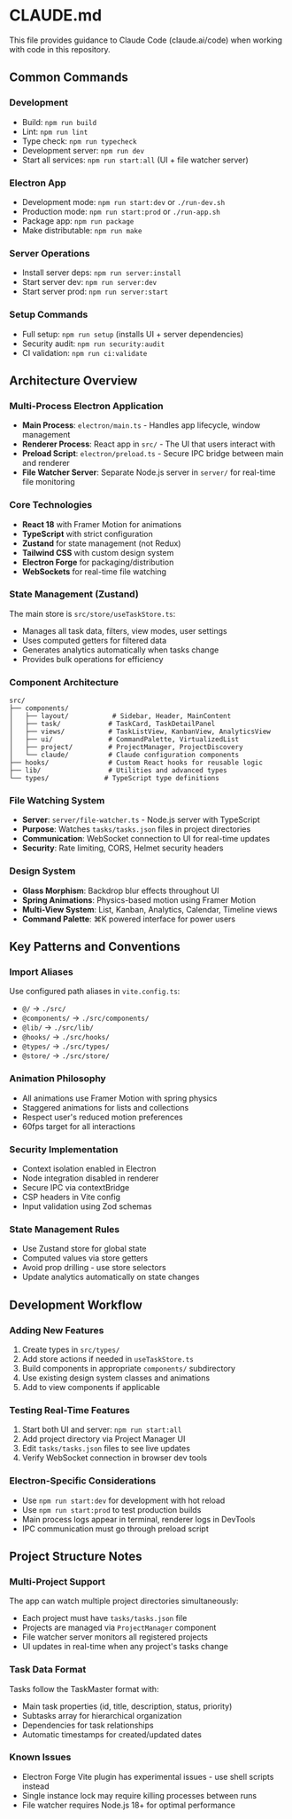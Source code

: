 # CLAUDE.md

This file provides guidance to Claude Code (claude.ai/code) when working with code in this repository.

## Common Commands

### Development
- Build: `npm run build`
- Lint: `npm run lint`
- Type check: `npm run typecheck`
- Development server: `npm run dev`
- Start all services: `npm run start:all` (UI + file watcher server)

### Electron App
- Development mode: `npm run start:dev` or `./run-dev.sh`
- Production mode: `npm run start:prod` or `./run-app.sh`
- Package app: `npm run package`
- Make distributable: `npm run make`

### Server Operations
- Install server deps: `npm run server:install`
- Start server dev: `npm run server:dev`
- Start server prod: `npm run server:start`

### Setup Commands
- Full setup: `npm run setup` (installs UI + server dependencies)
- Security audit: `npm run security:audit`
- CI validation: `npm run ci:validate`

## Architecture Overview

### Multi-Process Electron Application
- **Main Process**: `electron/main.ts` - Handles app lifecycle, window management
- **Renderer Process**: React app in `src/` - The UI that users interact with
- **Preload Script**: `electron/preload.ts` - Secure IPC bridge between main and renderer
- **File Watcher Server**: Separate Node.js server in `server/` for real-time file monitoring

### Core Technologies
- **React 18** with Framer Motion for animations
- **TypeScript** with strict configuration
- **Zustand** for state management (not Redux)
- **Tailwind CSS** with custom design system
- **Electron Forge** for packaging/distribution
- **WebSockets** for real-time file watching

### State Management (Zustand)
The main store is `src/store/useTaskStore.ts`:
- Manages all task data, filters, view modes, user settings
- Uses computed getters for filtered data
- Generates analytics automatically when tasks change
- Provides bulk operations for efficiency

### Component Architecture
```
src/
├── components/
│   ├── layout/           # Sidebar, Header, MainContent
│   ├── task/            # TaskCard, TaskDetailPanel
│   ├── views/           # TaskListView, KanbanView, AnalyticsView
│   ├── ui/              # CommandPalette, VirtualizedList
│   ├── project/         # ProjectManager, ProjectDiscovery
│   └── claude/          # Claude configuration components
├── hooks/               # Custom React hooks for reusable logic
├── lib/                 # Utilities and advanced types
└── types/              # TypeScript type definitions
```

### File Watching System
- **Server**: `server/file-watcher.ts` - Node.js server with TypeScript
- **Purpose**: Watches `tasks/tasks.json` files in project directories
- **Communication**: WebSocket connection to UI for real-time updates
- **Security**: Rate limiting, CORS, Helmet security headers

### Design System
- **Glass Morphism**: Backdrop blur effects throughout UI
- **Spring Animations**: Physics-based motion using Framer Motion
- **Multi-View System**: List, Kanban, Analytics, Calendar, Timeline views
- **Command Palette**: ⌘K powered interface for power users

## Key Patterns and Conventions

### Import Aliases
Use configured path aliases in `vite.config.ts`:
- `@/` → `./src/`
- `@components/` → `./src/components/`
- `@lib/` → `./src/lib/`
- `@hooks/` → `./src/hooks/`
- `@types/` → `./src/types/`
- `@store/` → `./src/store/`

### Animation Philosophy
- All animations use Framer Motion with spring physics
- Staggered animations for lists and collections
- Respect user's reduced motion preferences
- 60fps target for all interactions

### Security Implementation
- Context isolation enabled in Electron
- Node integration disabled in renderer
- Secure IPC via contextBridge
- CSP headers in Vite config
- Input validation using Zod schemas

### State Management Rules
- Use Zustand store for global state
- Computed values via store getters
- Avoid prop drilling - use store selectors
- Update analytics automatically on state changes

## Development Workflow

### Adding New Features
1. Create types in `src/types/`
2. Add store actions if needed in `useTaskStore.ts`
3. Build components in appropriate `components/` subdirectory
4. Use existing design system classes and animations
5. Add to view components if applicable

### Testing Real-Time Features
1. Start both UI and server: `npm run start:all`
2. Add project directory via Project Manager UI
3. Edit `tasks/tasks.json` files to see live updates
4. Verify WebSocket connection in browser dev tools

### Electron-Specific Considerations
- Use `npm run start:dev` for development with hot reload
- Use `npm run start:prod` to test production builds
- Main process logs appear in terminal, renderer logs in DevTools
- IPC communication must go through preload script

## Project Structure Notes

### Multi-Project Support
The app can watch multiple project directories simultaneously:
- Each project must have `tasks/tasks.json` file
- Projects are managed via `ProjectManager` component
- File watcher server monitors all registered projects
- UI updates in real-time when any project's tasks change

### Task Data Format
Tasks follow the TaskMaster format with:
- Main task properties (id, title, description, status, priority)
- Subtasks array for hierarchical organization
- Dependencies for task relationships
- Automatic timestamps for created/updated dates

### Known Issues
- Electron Forge Vite plugin has experimental issues - use shell scripts instead
- Single instance lock may require killing processes between runs
- File watcher requires Node.js 18+ for optimal performance